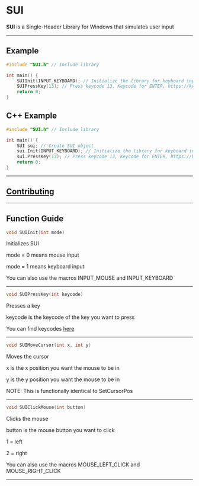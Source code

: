 # SUI

**SUI** is a Single-Header Library for Windows that simulates user input

---

## Example

```c
#include "SUI.h" // Include library

int main() {
    SUIInit(INPUT_KEYBOARD); // Initialize the library for keyboard input
    SUIPressKey(13); // Press keycode 13, Keycode for ENTER, https://keycode.info has a list of keycodes)
    return 0;
}
```

## C++ Example

```c++
#include "SUI.h" // Include library

int main() {
    SUI sui; // Create SUI object
    sui.Init(INPUT_KEYBOARD); // Initialize the library for keyboard input
    sui.PressKey(13); // Press keycode 13, Keycode for ENTER, https://keycode.info has a list of keycodes)
    return 0;
}
```

---

## [Contributing](CONTRIBUTING.md)

---

## Function Guide

```c
void SUIInit(int mode)
```

Initializes SUI

mode = 0 means mouse input

mode = 1 means keyboard input

You can also use the macros INPUT_MOUSE and INPUT_KEYBOARD

---

```c
void SUIPressKey(int keycode)
```

Presses a key

keycode is the keycode of the key you want to press

You can find keycodes [here](https://keycode.info)

---

```c
void SUIMoveCursor(int x, int y)
```

Moves the cursor

x is the x position you want the mouse to be in

y is the y position you want the mouse to be in

NOTE: This is functionally identical to SetCursorPos

---

```c
void SUIClickMouse(int button)
```

Clicks the mouse

button is the mouse button you want to click

1 = left

2 = right

You can also use the macros MOUSE_LEFT_CLICK and MOUSE_RIGHT_CLICK

---
